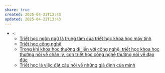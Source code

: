 ```yaml
---
share: true
created: 2025-04-22T13:43
updated: 2025-04-22T13:43
---
```

- \-: 
    - [Triết học ngôn ngữ là trung tâm của triết học khoa học máy tính](../Ngh%C4%A9%20v%E1%BB%81%20vi%E1%BB%87c%20ngh%C4%A9/Tri%E1%BA%BFt%20h%E1%BB%8Dc%20c%C3%B4ng%20ngh%E1%BB%87/Tri%E1%BA%BFt%20h%E1%BB%8Dc%20ng%C3%B4n%20ng%E1%BB%AF%20l%C3%A0%20trung%20t%C3%A2m%20c%E1%BB%A7a%20tri%E1%BA%BFt%20h%E1%BB%8Dc%20khoa%20h%E1%BB%8Dc%20m%C3%A1y%20t%C3%ADnh.md)
    - [Triết học công nghệ](../Ngh%C4%A9%20v%E1%BB%81%20vi%E1%BB%87c%20ngh%C4%A9/Tri%E1%BA%BFt%20h%E1%BB%8Dc%20c%C3%B4ng%20ngh%E1%BB%87/index.md)
    - [Trong khi khoa học thường đi liền với công nghệ, triết học khoa học thường nói về chân lý, còn triết học công nghệ thường nói về đạo đức](../Ngh%C4%A9%20v%E1%BB%81%20vi%E1%BB%87c%20ngh%C4%A9/Tri%E1%BA%BFt%20h%E1%BB%8Dc%20c%C3%B4ng%20ngh%E1%BB%87/Trong%20khi%20khoa%20h%E1%BB%8Dc%20th%C6%B0%E1%BB%9Dng%20%C4%91i%20li%E1%BB%81n%20v%E1%BB%9Bi%20c%C3%B4ng%20ngh%E1%BB%87,%20tri%E1%BA%BFt%20h%E1%BB%8Dc%20khoa%20h%E1%BB%8Dc%20th%C6%B0%E1%BB%9Dng%20n%C3%B3i%20v%E1%BB%81%20ch%C3%A2n%20l%C3%BD,%20c%C3%B2n%20tri%E1%BA%BFt%20h%E1%BB%8Dc%20c%C3%B4ng%20ngh%E1%BB%87%20th%C6%B0%E1%BB%9Dng%20n%C3%B3i%20v%E1%BB%81%20%C4%91%E1%BA%A1o%20%C4%91%E1%BB%A9c.md)
    - [Triết học là việc đặt câu hỏi về những giả định của mình](../Ngh%C4%A9%20v%E1%BB%81%20vi%E1%BB%87c%20ngh%C4%A9/Tri%E1%BA%BFt%20h%E1%BB%8Dc%20l%C3%A0%20vi%E1%BB%87c%20%C4%91%E1%BA%B7t%20c%C3%A2u%20h%E1%BB%8Fi%20v%E1%BB%81%20nh%E1%BB%AFng%20gi%E1%BA%A3%20%C4%91%E1%BB%8Bnh%20c%E1%BB%A7a%20m%C3%ACnh.md)

